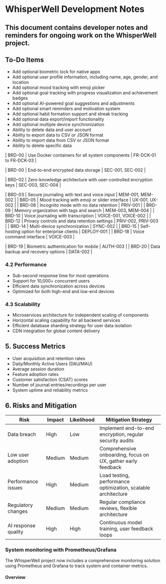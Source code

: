 # WhisperWell Development Notes

## This document contains developer notes and reminders for ongoing work on the WhisperWell project.

## To-Do Items
- Add optional biometric lock for native apps
- Add optional user profile information, including name, age, gender, and location
- Add optional mood tracking with emoji picker
- Add optional goal tracking with progress visualization and achievement badges
- Add optional AI-powered goal suggestions and adjustments
- Add optional smart reminders and motivation system
- Add optional habit formation support and streak tracking
- Add optional data export/import functionality
- Add optional multiple device synchronization
- Ability to delete data and user account
- Ability to export data to CSV or JSON format
- Ability to import data from CSV or JSON format
- Ability to delete specific data

| BRD-00     | Use Docker containers for all system components | FR-DCK-01 to FR-DCK-03 |

| BRD-00     | End-to-end encrypted data storage | SEC-001, SEC-002 |

| BRD-02     | Zero-knowledge architecture with user-controlled encryption keys | SEC-003, SEC-004 |

| BRD-03     | Secure journaling with text and voice input | MEM-001, MEM-002 |
| BRD-05     | Mood tracking with emoji or slider interface | UX-001, UX-002 |
| BRD-08     | Incognito mode with no data retention | PRIV-001 |
| BRD-09     | Memory organization with tags and search | MEM-003, MEM-004 |
| BRD-10     | Voice journaling with transcription | VOICE-001, VOICE-002 |
| BRD-12     | Privacy controls and data retention settings | PRIV-002, PRIV-003 |
| BRD-14     | Multi-device synchronization | SYNC-002 |
| BRD-15     | Self-hosting option for enterprise clients | DEPLOY-001 |
| BRD-18     | Voice command interface | VOICE-003 |

| BRD-19     | Biometric authentication for mobile | AUTH-003 |
| BRD-20     | Data backup and recovery options | DATA-002 |

### 4.2 Performance
- Sub-second response time for most operations
- Support for 10,000+ concurrent users
- Efficient data synchronization across devices
- Optimized for both high-end and low-end devices

### 4.3 Scalability
- Microservices architecture for independent scaling of components
- Horizontal scaling capability for all backend services
- Efficient database sharding strategy for user data isolation
- CDN integration for global content delivery

## 5. Success Metrics
- User acquisition and retention rates
- Daily/Monthly Active Users (DAU/MAU)
- Average session duration
- Feature adoption rates
- Customer satisfaction (CSAT) scores
- Number of journal entries/recordings per user
- System uptime and reliability metrics

## 6. Risks and Mitigation
| Risk | Impact | Likelihood | Mitigation Strategy |
|------|--------|------------|---------------------|
| Data breach | High | Low | Implement end-to-end encryption, regular security audits |
| Low user adoption | Medium | Medium | Comprehensive onboarding, focus on UX, gather early feedback |
| Performance issues | High | Medium | Load testing, performance optimization, scalable architecture |
| Regulatory changes | Medium | Medium | Regular compliance reviews, flexible architecture |
| AI response quality | High | High | Continuous model training, user feedback loops |

### System monitoring with Prometheus/Grafana

The WhisperWell project now includes a comprehensive monitoring solution using Prometheus and Grafana to track system and container metrics.

#### Overview
